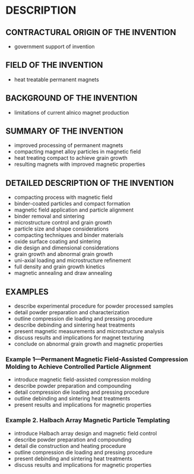 # DESCRIPTION

## CONTRACTURAL ORIGIN OF THE INVENTION

- government support of invention

## FIELD OF THE INVENTION

- heat treatable permanent magnets

## BACKGROUND OF THE INVENTION

- limitations of current alnico magnet production

## SUMMARY OF THE INVENTION

- improved processing of permanent magnets
- compacting magnet alloy particles in magnetic field
- heat treating compact to achieve grain growth
- resulting magnets with improved magnetic properties

## DETAILED DESCRIPTION OF THE INVENTION

- compacting process with magnetic field
- binder-coated particles and compact formation
- magnetic field application and particle alignment
- binder removal and sintering
- microstructure control and grain growth
- particle size and shape considerations
- compacting techniques and binder materials
- oxide surface coating and sintering
- die design and dimensional considerations
- grain growth and abnormal grain growth
- uni-axial loading and microstructure refinement
- full density and grain growth kinetics
- magnetic annealing and draw annealing

## EXAMPLES

- describe experimental procedure for powder processed samples
- detail powder preparation and characterization
- outline compression die loading and pressing procedure
- describe debinding and sintering heat treatments
- present magnetic measurements and microstructure analysis
- discuss results and implications for magnet texturing
- conclude on abnormal grain growth and magnetic properties

### Example 1—Permanent Magnetic Field-Assisted Compression Molding to Achieve Controlled Particle Alignment

- introduce magnetic field-assisted compression molding
- describe powder preparation and compounding
- detail compression die loading and pressing procedure
- outline debinding and sintering heat treatments
- present results and implications for magnetic properties

### Example 2. Halbach Array Magnetic Particle Templating

- introduce Halbach array design and magnetic field control
- describe powder preparation and compounding
- detail die construction and heating procedure
- outline compression die loading and pressing procedure
- present debinding and sintering heat treatments
- discuss results and implications for magnetic properties

